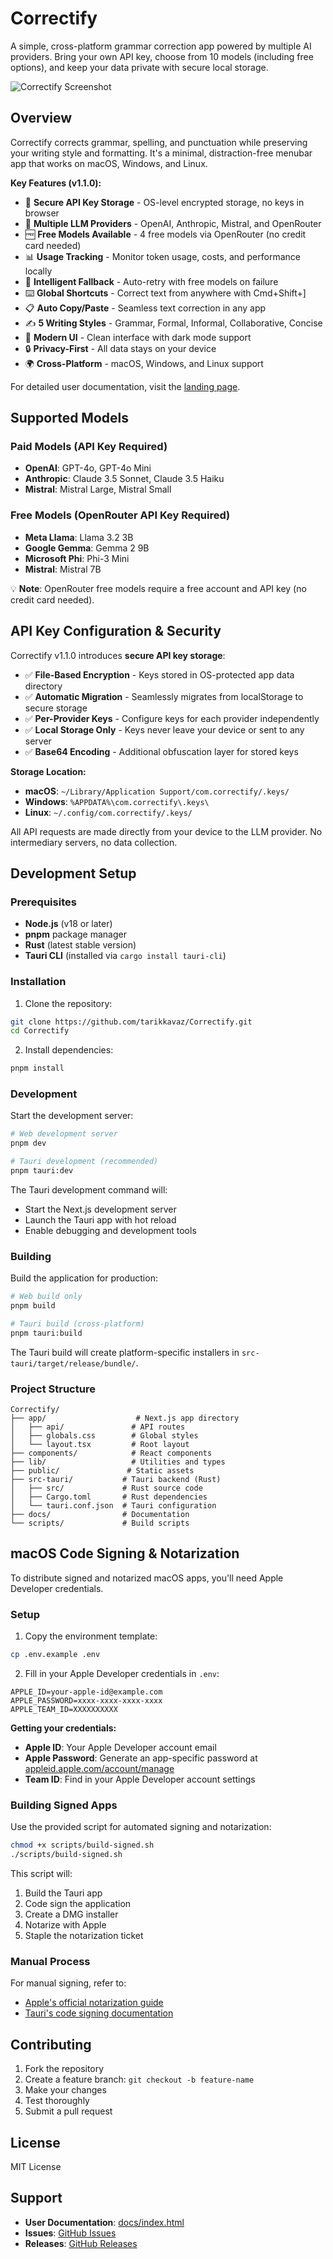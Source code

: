# Correctify

A simple, cross-platform grammar correction app powered by multiple AI providers. Bring your own API key, choose from 10 models (including free options), and keep your data private with secure local storage.

![Correctify Screenshot](public/screenshot.png)

## Overview

Correctify corrects grammar, spelling, and punctuation while preserving your writing style and formatting. It's a minimal, distraction-free menubar app that works on macOS, Windows, and Linux.

**Key Features (v1.1.0):**
- 🔐 **Secure API Key Storage** - OS-level encrypted storage, no keys in browser
- 🤖 **Multiple LLM Providers** - OpenAI, Anthropic, Mistral, and OpenRouter
- 🆓 **Free Models Available** - 4 free models via OpenRouter (no credit card needed)
- 📊 **Usage Tracking** - Monitor token usage, costs, and performance locally
- 🎯 **Intelligent Fallback** - Auto-retry with free models on failure
- ⌨️ **Global Shortcuts** - Correct text from anywhere with Cmd+Shift+]
- 📋 **Auto Copy/Paste** - Seamless text correction in any app
- ✍️ **5 Writing Styles** - Grammar, Formal, Informal, Collaborative, Concise
- 🎨 **Modern UI** - Clean interface with dark mode support
- 🔒 **Privacy-First** - All data stays on your device
- 🌍 **Cross-Platform** - macOS, Windows, and Linux support

For detailed user documentation, visit the [landing page](https://tarikkavaz.github.io/Correctify/).

## Supported Models

### Paid Models (API Key Required)
- **OpenAI**: GPT-4o, GPT-4o Mini
- **Anthropic**: Claude 3.5 Sonnet, Claude 3.5 Haiku
- **Mistral**: Mistral Large, Mistral Small

### Free Models (OpenRouter API Key Required)
- **Meta Llama**: Llama 3.2 3B
- **Google Gemma**: Gemma 2 9B
- **Microsoft Phi**: Phi-3 Mini
- **Mistral**: Mistral 7B

💡 **Note**: OpenRouter free models require a free account and API key (no credit card needed).

## API Key Configuration & Security

Correctify v1.1.0 introduces **secure API key storage**:

- ✅ **File-Based Encryption** - Keys stored in OS-protected app data directory
- ✅ **Automatic Migration** - Seamlessly migrates from localStorage to secure storage
- ✅ **Per-Provider Keys** - Configure keys for each provider independently
- ✅ **Local Storage Only** - Keys never leave your device or sent to any server
- ✅ **Base64 Encoding** - Additional obfuscation layer for stored keys

**Storage Location:**
- **macOS**: `~/Library/Application Support/com.correctify/.keys/`
- **Windows**: `%APPDATA%\com.correctify\.keys\`
- **Linux**: `~/.config/com.correctify/.keys/`

All API requests are made directly from your device to the LLM provider. No intermediary servers, no data collection.

## Development Setup

### Prerequisites

- **Node.js** (v18 or later)
- **pnpm** package manager
- **Rust** (latest stable version)
- **Tauri CLI** (installed via `cargo install tauri-cli`)

### Installation

1. Clone the repository:
```bash
git clone https://github.com/tarikkavaz/Correctify.git
cd Correctify
```

2. Install dependencies:
```bash
pnpm install
```

### Development

Start the development server:

```bash
# Web development server
pnpm dev

# Tauri development (recommended)
pnpm tauri:dev
```

The Tauri development command will:
- Start the Next.js development server
- Launch the Tauri app with hot reload
- Enable debugging and development tools

### Building

Build the application for production:

```bash
# Web build only
pnpm build

# Tauri build (cross-platform)
pnpm tauri:build
```

The Tauri build will create platform-specific installers in `src-tauri/target/release/bundle/`.

### Project Structure

```
Correctify/
├── app/                    # Next.js app directory
│   ├── api/               # API routes
│   ├── globals.css        # Global styles
│   └── layout.tsx         # Root layout
├── components/            # React components
├── lib/                   # Utilities and types
├── public/               # Static assets
├── src-tauri/           # Tauri backend (Rust)
│   ├── src/             # Rust source code
│   ├── Cargo.toml       # Rust dependencies
│   └── tauri.conf.json  # Tauri configuration
├── docs/                # Documentation
└── scripts/             # Build scripts
```

## macOS Code Signing & Notarization

To distribute signed and notarized macOS apps, you'll need Apple Developer credentials.

### Setup

1. Copy the environment template:
```bash
cp .env.example .env
```

2. Fill in your Apple Developer credentials in `.env`:
```env
APPLE_ID=your-apple-id@example.com
APPLE_PASSWORD=xxxx-xxxx-xxxx-xxxx
APPLE_TEAM_ID=XXXXXXXXXX
```

**Getting your credentials:**
- **Apple ID**: Your Apple Developer account email
- **Apple Password**: Generate an app-specific password at [appleid.apple.com/account/manage](https://appleid.apple.com/account/manage)
- **Team ID**: Find in your Apple Developer account settings

### Building Signed Apps

Use the provided script for automated signing and notarization:

```bash
chmod +x scripts/build-signed.sh
./scripts/build-signed.sh
```

This script will:
1. Build the Tauri app
2. Code sign the application
3. Create a DMG installer
4. Notarize with Apple
5. Staple the notarization ticket

### Manual Process

For manual signing, refer to:
- [Apple's official notarization guide](https://developer.apple.com/documentation/security/notarizing_macos_software_before_distribution)
- [Tauri's code signing documentation](https://tauri.app/distribute/sign/macos/)

## Contributing

1. Fork the repository
2. Create a feature branch: `git checkout -b feature-name`
3. Make your changes
4. Test thoroughly
5. Submit a pull request

## License

MIT License

## Support

- **User Documentation**: [docs/index.html](docs/index.html)
- **Issues**: [GitHub Issues](https://github.com/tarikkavaz/Correctify/issues)
- **Releases**: [GitHub Releases](https://github.com/tarikkavaz/Correctify/releases)